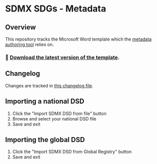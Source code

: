 # SDMX SDGs - Metadata

## Overview

This repository tracks the Microsoft Word template which the [metadata authoring tool](https://github.com/sdmx-sdgs/metadata-authoring-tool) relies on.

### :floppy_disk: [Download the latest version of the template](https://github.com/sdmx-sdgs/metadata/raw/master/SDG_Metadata_Template.docm).

## Changelog

Changes are tracked in [this changelog file](https://github.com/sdmx-sdgs/metadata/blob/master/CHANGELOG.md).

## Importing a national DSD

1. Click the "Import SDMX DSD from file" button
2. Browse and select your national DSD file
3. Save and exit

## Importing the global DSD

1. Click the "Import SDMX DSD from Global Registry" button
2. Save and exit
